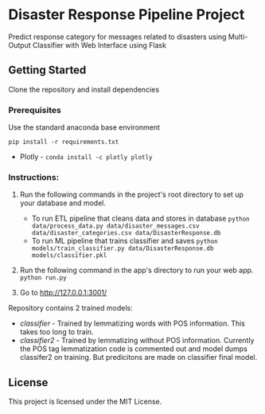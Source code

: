 # Disaster Response Pipeline Project

Predict response category for messages related to disasters using Multi-Output Classifier with Web Interface using Flask

## Getting Started

Clone the repository and install dependencies

### Prerequisites

Use the standard anaconda base environment 
```
pip install -r requirements.txt
```
- Plotly - ```conda install -c plotly plotly```

### Instructions:
1. Run the following commands in the project's root directory to set up your database and model.

    - To run ETL pipeline that cleans data and stores in database
        `python data/process_data.py data/disaster_messages.csv data/disaster_categories.csv data/DisasterResponse.db`
    - To run ML pipeline that trains classifier and saves
        `python models/train_classifier.py data/DisasterResponse.db models/classifier.pkl`

2. Run the following command in the app's directory to run your web app.
    `python run.py`

3. Go to http://127.0.0.1:3001/

Repository contains 2 trained models:
- *classifier* - Trained by lemmatizing words with POS information. This takes too long to train.
- *classifier2* - Trained by lemmatizing without POS information.
Currently the POS tag lemmatization code is commented out and model dumps classifer2 on training. But predicitons are made on classifier final model.

## License

This project is licensed under the MIT License.

